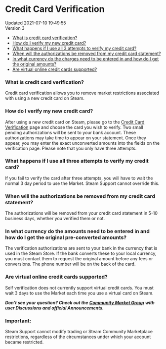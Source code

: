# Credit Card Verification
Updated 2021-07-10 19:49:55  
Version 3  

* [What is credit card verification?](#whatisit)
* [How do I verify my new credit card?](#howtoverify)
* [What happens if I use all 3 attempts to verify my credit card?](#failattempts)
* [When will the authorizations be removed from my credit card statement?](#drop)
* [In what currency do the charges need to be entered in and how do I get the original amounts?](#conversion)
* [Are virtual online credit cards supported?](#virtual)
  
  
  
  
### What is credit card verification?
Credit card verification allows you to remove market restrictions associated with using a new credit card on Steam.  
  
  
  
### How do I verify my new credit card?
After using a new credit card on Steam, please go to the [Credit Card Verification](https://store.steampowered.com/account/verifycards) page and choose the card you wish to verify. Two small pending authorizations will be sent to your bank account. These authorizations may take time to appear on your statement. Once they appear, you may enter the exact unconverted amounts into the fields on the verification page. Please note that you only have three attempts.  
  
  
  
### What happens if I use all three attempts to verify my credit card?
If you fail to verify the card after three attempts, you will have to wait the normal 3 day period to use the Market. Steam Support cannot override this.  
  
  
  
### When will the authorizations be removed from my credit card statement?
The authorizations will be removed from your credit card statement in 5-10 business days, whether you verified them or not.  
  
  
  
### In what currency do the amounts need to be entered in and how do I get the original pre-converted amounts?
The verification authorizations are sent to your bank in the currency that is used in the Steam Store. If the bank converts these to your local currency, you must contact them to request the original amount before any fees or conversions. The phone number will be on the back of the card.  
  
  
  
### Are virtual online credit cards supported?
Self verification does not currently support virtual credit cards. You must wait 3 days to use the Market each time you use a virtual card on Steam.  
  
***Don’t see your question? Check out the*** [***Community Market Group***](http://steamcommunity.com/groups/community_market) ***with user Discussions and official Announcements.***  
  
  ### Important:
Steam Support cannot modify trading or Steam Community Marketplace restrictions, regardless of the circumstances under which your account became restricted.